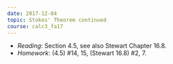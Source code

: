 ```yaml
---
date: 2017-12-04
topic: Stokes' Theorem continued
course: calc3_fa17
---
```


- *Reading*: Section 4.5, see also Stewart Chapter 16.8.
- *Homework*: (4.5) #14, 15, (Stewart 16.8) #2, 7.

